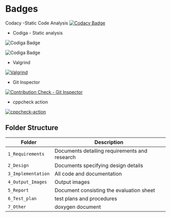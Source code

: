 # Badges
Codacy -Static Code Analysis
 [![Codacy Badge](https://app.codacy.com/project/badge/Grade/5c7d7beb99254d94bd51759be67125d6)](https://www.codacy.com/gh/Sachinrudra/MiniProject_Template/dashboard?utm_source=github.com&amp;utm_medium=referral&amp;utm_content=Sachinrudra/MiniProject_Template&amp;utm_campaign=Badge_Grade)


* Codiga - Static analysis

![Codiga Badge](https://api.codiga.io/project/32285/score/svg)

![Codiga Badge](https://api.codiga.io/project/32285/status/svg)

* Valgrind

[![Valgrind](https://github.com/Sachinrudra/MiniProject_Template/actions/workflows/valgrind.yml/badge.svg)](https://github.com/Sachinrudra/MiniProject_Template/actions/workflows/valgrind.yml)



* Git Inspector

[![Contribution Check - Git Inspector](https://github.com/Sachinrudra/MiniProject_Template/actions/workflows/git_inspector.yml/badge.svg)](https://github.com/Sachinrudra/MiniProject_Template/actions/workflows/git_inspector.yml)


* cppcheck action

[![cppcheck-action](https://github.com/Sachinrudra/M1_Vending_Machine/actions/workflows/cppcheck-action.yml/badge.svg)](https://github.com/Sachinrudra/M1_Vending_Machine/actions/workflows/cppcheck-action.yml)


## Folder Structure
Folder             | Description
-------------------| -----------------------------------------
`1_Requirements`   | Documents detailing requirements and research
`2_Design`         | Documents specifying design details
`3_Implementation` | All code and documentation
`4_Output_Images`  | Output images 
`5_Report`         |Document consisting the evaluation sheet
`6_Test_plan`      |test plans and procedures
`7_Other`          |doxygen document 
